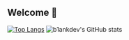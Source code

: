 ## Welcome 👋
[![Top Langs](https://github-readme-stats.vercel.app/api/top-langs/?username=b1ankdev&show_icons=true&theme=tokyonight)](https://github.com/anuraghazra/github-readme-stats)
![b1ankdev's GitHub stats](https://github-readme-stats.vercel.app/api?username=b1ankdev&show_icons=true&theme=tokyonight)




<!--
**b1ankDEV/b1ankDEV** is a ✨ _special_ ✨ repository because its `README.md` (this file) appears on your GitHub profile.

Here are some ideas to get you started:

- 🔭 I’m currently working on ...
- 🌱 I’m currently learning ...
- 👯 I’m looking to collaborate on ...
- 🤔 I’m looking for help with ...
- 💬 Ask me about ...
- 📫 How to reach me: ...
- 😄 Pronouns: ...
- ⚡ Fun fact: ...
-->
